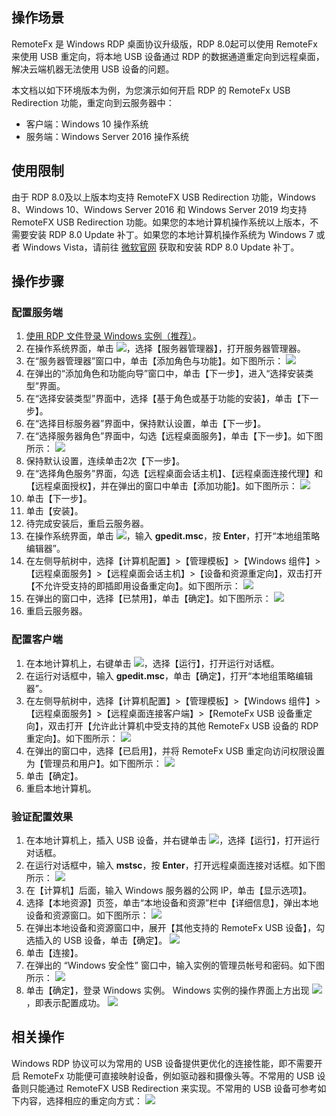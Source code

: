 ## 操作场景

RemoteFx 是 Windows RDP 桌面协议升级版，RDP 8.0起可以使用 RemoteFx 来使用 USB 重定向，将本地 USB 设备通过 RDP 的数据通道重定向到远程桌面，解决云端机器无法使用 USB 设备的问题。

本文档以如下环境版本为例，为您演示如何开启 RDP 的 RemoteFx USB Redirection 功能，重定向到云服务器中：
- 客户端：Windows 10 操作系统
- 服务端：Windows Server 2016 操作系统

## 使用限制

由于 RDP 8.0及以上版本均支持 RemoteFX USB Redirection 功能，Windows 8、Windows 10、Windows Server 2016 和 Windows Server 2019 均支持 RemoteFX USB Redirection 功能。如果您的本地计算机操作系统以上版本，不需要安装 RDP 8.0 Update 补丁。如果您的本地计算机操作系统为 Windows 7 或者 Windows Vista，请前往 [微软官网](https://support.microsoft.com/en-us) 获取和安装 RDP 8.0 Update 补丁。


## 操作步骤

### 配置服务端

1. [使用 RDP 文件登录 Windows 实例（推荐）](https://intl.cloud.tencent.com/document/product/213/5435)。
2. 在操作系统界面，单击 <img src="https://main.qcloudimg.com/raw/ab9a3a22baf69f63a90a43476f12db94.png" style="margin: 0;"></img>，选择【服务器管理器】，打开服务器管理器。
3. 在“服务器管理器”窗口中，单击【添加角色与功能】。如下图所示：
![](https://main.qcloudimg.com/raw/4ee64b60cf2993013698c2f641ea8dc1.png)
4. 在弹出的“添加角色和功能向导”窗口中，单击【下一步】，进入“选择安装类型”界面。
5. 在“选择安装类型”界面中，选择【基于角色或基于功能的安装】，单击【下一步】。
6. 在“选择目标服务器”界面中，保持默认设置，单击【下一步】。
7. 在“选择服务器角色”界面中，勾选【远程桌面服务】，单击【下一步】。如下图所示：
![](https://main.qcloudimg.com/raw/76481a67eb8aa5b98e2e8a8de5895263.png)
8. 保持默认设置，连续单击2次【下一步】。
9. 在“选择角色服务”界面，勾选【远程桌面会话主机】、【远程桌面连接代理】和【远程桌面授权】，并在弹出的窗口中单击【添加功能】。如下图所示：
![](https://main.qcloudimg.com/raw/38d46bf2c391f82684c5c82c439df3ec.png)
10. 单击【下一步】。
11. 单击【安装】。
13. 待完成安装后，重启云服务器。
14. 在操作系统界面，单击 <img src="https://main.qcloudimg.com/raw/330624bafb194914948c8ebd9e47334d.png" style="margin: 0;"></img>，输入 **gpedit.msc**，按 **Enter**，打开“本地组策略编辑器”。
15. 在左侧导航树中，选择【计算机配置】>【管理模板】>【Windows 组件】>【远程桌面服务】>【远程桌面会话主机】>【设备和资源重定向】，双击打开【不允许受支持的即插即用设备重定向】。如下图所示：
![](https://main.qcloudimg.com/raw/9d62d199cb34482f6c80f3dddb47bb0e.png)
16. 在弹出的窗口中，选择【已禁用】，单击【确定】。如下图所示：
![](https://main.qcloudimg.com/raw/a76cf6ec239df644f6905eca7de3a2bd.png)
17. 重启云服务器。


### 配置客户端

1. 在本地计算机上，右键单击 <img src="https://main.qcloudimg.com/raw/6e36af2ceb4604b81de13cb42f30e859.png" style="margin: 0;"></img>，选择【运行】，打开运行对话框。
2. 在运行对话框中，输入 **gpedit.msc**，单击【确定】，打开“本地组策略编辑器”。
3. 在左侧导航树中，选择【计算机配置】>【管理模板】>【Windows 组件】>【远程桌面服务】>【远程桌面连接客户端】>【RemoteFx USB 设备重定向】，双击打开【允许此计算机中受支持的其他 RemoteFx USB 设备的 RDP 重定向】。如下图所示：
![](https://main.qcloudimg.com/raw/e65d8e43fcf5531c701d08e257daa20f.png)
4. 在弹出的窗口中，选择【已启用】，并将 RemoteFx USB 重定向访问权限设置为【管理员和用户】。如下图所示：
![](https://main.qcloudimg.com/raw/8fc197ed25e82d2f85ad32144b197a06.png)
5. 单击【确定】。
6. 重启本地计算机。

### 验证配置效果

1. 在本地计算机上，插入 USB 设备，并右键单击 <img src="https://main.qcloudimg.com/raw/6e36af2ceb4604b81de13cb42f30e859.png" style="margin: 0;"></img>，选择【运行】，打开运行对话框。
2. 在运行对话框中，输入 **mstsc**，按 **Enter**，打开远程桌面连接对话框。如下图所示：
![](https://main.qcloudimg.com/raw/5478a5d46f6825cdfe604600a1391f4d.png)
3. 在【计算机】后面，输入 Windows 服务器的公网 IP，单击【显示选项】。
4. 选择【本地资源】页签，单击“本地设备和资源”栏中【详细信息】，弹出本地设备和资源窗口。如下图所示：
![](https://main.qcloudimg.com/raw/f9c676bba12a01e029d727d9771faa38.png)
5. 在弹出本地设备和资源窗口中，展开【其他支持的 RemoteFx USB 设备】，勾选插入的 USB 设备，单击【确定】。
![](https://main.qcloudimg.com/raw/681b010102c112bd99309c2c325d53c2.png)
6. 单击【连接】。
7. 在弹出的 “Windows 安全性” 窗口中，输入实例的管理员帐号和密码。如下图所示：
![](https://main.qcloudimg.com/raw/f87c5e1240ce07fe0ac28b48d88e61fd.png)
8. 单击【确定】，登录 Windows 实例。
Windows 实例的操作界面上方出现 <img src="https://main.qcloudimg.com/raw/73fe2b3cfa740517e44e4596a222840a.png" style="margin: 0;"></img>，即表示配置成功。
![](https://main.qcloudimg.com/raw/af5b70150d4032a29e1ded2db75858b6.png)


## 相关操作

Windows RDP 协议可以为常用的 USB 设备提供更优化的连接性能，即不需要开启 RemoteFx 功能便可直接映射设备，例如驱动器和摄像头等。不常用的 USB 设备则只能通过 RemoteFX USB Redirection 来实现。不常用的 USB 设备可参考如下内容，选择相应的重定向方式：
![](https://main.qcloudimg.com/raw/715de06c08753eefe6e4ff5cc3bca270.png)


